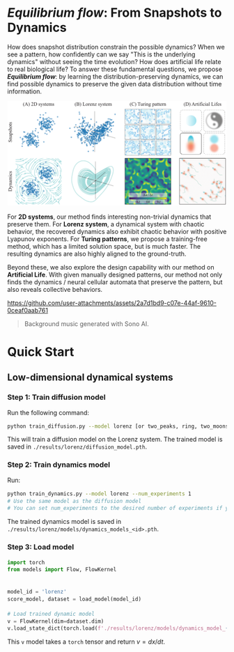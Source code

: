 # *Equilibrium flow*: From Snapshots to Dynamics

How does snapshot distribution constrain the possible dynamics? When we see a pattern, how confidently can we say "This is the underlying dynamics" without seeing the time evolution? How does artificial life relate to real biological life? To answer these fundamental questions, we propose ***Equilibrium flow***: by learning the distribution-preserving dynamics, we can find possible dynamics to preserve the given data distribution without time information.

![cover](./media/cover.png)

For **2D systems**, our method finds interesting non-trivial dynamics that preserve them.
For **Lorenz system**, a dynamical system with chaotic behavior, the recovered dynamics also exhibit chaotic behavior with positive Lyapunov exponents. For **Turing patterns**, we propose a training-free method, which has a limited solution space, but is much faster. The resulting dynamics are also highly aligned to the ground-truth.

Beyond these, we also explore the design capability with our method on **Artificial Life**. With given manually designed patterns, our method not only finds the dynamics / neural cellular automata that preserve the pattern, but also reveals collective behaviors.


https://github.com/user-attachments/assets/2a7d1bd9-c07e-44af-9610-0ceaf0aab761

> Background music generated with Sono AI.


# Quick Start

## Low-dimensional dynamical systems

### Step 1: Train diffusion model

Run the following command:

```bash
python train_diffusion.py --model lorenz [or two_peaks, ring, two_moons]
```

This will train a diffusion model on the Lorenz system. The trained model is saved in `./results/lorenz/diffusion_model.pth`.

### Step 2: Train dynamics model

Run:

```bash
python train_dynamics.py --model lorenz --num_experiments 1
# Use the same model as the diffusion model
# You can set num_experiments to the desired number of experiments if you want multiple results
```

The trained dynamics model is saved in `./results/lorenz/models/dynamics_models_<id>.pth`.

### Step 3: Load model

```python
import torch
from models import Flow, FlowKernel


model_id = 'lorenz'
score_model, dataset = load_model(model_id)

# Load trained dynamic model
v = FlowKernel(dim=dataset.dim)
v.load_state_dict(torch.load(f'./results/lorenz/models/dynamics_model_{model_id}.pth'))
```

This `v` model takes a `torch` tensor and return $v=dx/dt$.